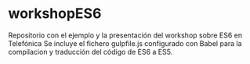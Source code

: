 # workshopES6
Repositorio con el ejemplo y la presentación del workshop sobre ES6 en Telefónica
Se incluye el fichero gulpfile.js configurado con Babel para la compilacion y traducción del código de ES6 a ES5.
